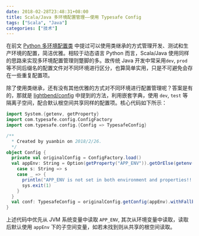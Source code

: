 ```yaml
---
date: 2018-02-28T23:48:31+08:00
title: Scala/Java 多环境配置管理——使用 Typesafe Config
tags: ["Scala", "Java"]
categories: ["技术"]
---
```


在前文 [Python 多环境配置类](/posts/2018-02/2018-02-24_16-30-16.html) 中提过可以使用类继承的方式管理开发、测试和生产环境的配置，简洁优雅。相较于动态语言 Python 而言，Scala/Java 使用同样的思路来实现多环境配置管理则蹩脚的多。故传统 Java 开发中常采用`dev`, `prod` 等不同后缀名的配置文件对不同环境进行区分，也算简单实用，只是不可避免会存在一些重复配置项。

除了使用类继承，还有没有其他优雅的方式对不同环境进行配置管理呢？答案是有的，那就是 [lightbend/config](https://github.com/lightbend/config#merging-config-trees) 中提到的方法，利用嵌套字典，使用 `dev`, `test` 等隔离子空间，配合默认根空间共享同样的配置项。核心代码如下所示：

```scala
import System.{getenv, getProperty}
import com.typesafe.config.ConfigFactory
import com.typesafe.config.{Config => TypesafeConfig}

/**
  * Created by yuanbin on 2018/2/26.
  */
object Config {
  private val originalConfig = ConfigFactory.load()
  val appEnv: String = Option(getProperty("APP_ENV")).getOrElse(getenv("APP_ENV")) match {
    case s: String => s
    case _ => {
      println("APP_ENV is not set in both environment and properties!!!")
      sys.exit(1)
    }
  }
  val conf: TypesafeConfig = originalConfig.getConfig(appEnv).withFallback(originalConfig)
}
```

上述代码中优先从 JVM 系统变量中读取 `APP_ENV`, 其次从环境变量中读取，读取后默认使用 `appEnv` 下的子空间变量，如若未找到则从共享的根空间读取。